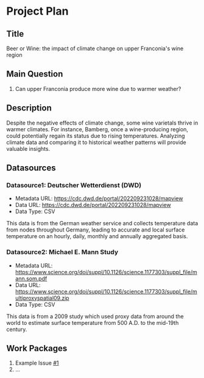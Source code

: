 # Project Plan

## Title
<!-- Give your project a short title. -->
Beer or Wine: the impact of climate change on upper Franconia's wine region

## Main Question

<!-- Think about one main question you want to answer based on the data. -->
1. Can upper Franconia produce more wine due to warmer weather?

## Description

<!-- Describe your data science project in max. 200 words. Consider writing about why and how you attempt it. -->
Despite the negative effects of climate change, some wine varietals thrive in warmer climates. For instance, Bamberg, once a wine-producing region, could potentially regain its status due to rising temperatures. Analyzing climate data and comparing it to historical weather patterns will provide valuable insights.

## Datasources

<!-- Describe each datasources you plan to use in a section. Use the prefic "DatasourceX" where X is the id of the datasource. -->

### Datasource1: Deutscher Wetterdienst (DWD)
* Metadata URL: https://cdc.dwd.de/portal/202209231028/mapview
* Data URL: https://cdc.dwd.de/portal/202209231028/mapview
* Data Type: CSV

This data is from the German weather service and collects temperature data from nodes throughout Germany, leading to accurate and local surface temperature on an hourly, daily, monthly and annually aggregated basis.

### Datasource2: Michael E. Mann Study
* Metadata URL: https://www.science.org/doi/suppl/10.1126/science.1177303/suppl_file/mann.som.pdf
* Data URL: https://www.science.org/doi/suppl/10.1126/science.1177303/suppl_file/multiproxyspatial09.zip
* Data Type: CSV

This data is from a 2009 study which used proxy data from around the world to estimate surface temperature from 500 A.D. to the mid-19th century.

## Work Packages

<!-- List of work packages ordered sequentially, each pointing to an issue with more details. -->

1. Example Issue [#1][i1]
2. ...

[i1]: https://github.com/jvalue/made-template/issues/1